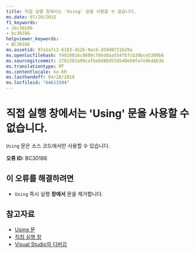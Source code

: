 ```yaml
---
title: 직접 실행 창에서는 'Using' 문을 사용할 수 없습니다.
ms.date: 07/20/2015
f1_keywords:
- vbc30186
- bc30186
helpviewer_keywords:
- BC30186
ms.assetid: 97a1a7c2-6183-452b-9ac6-d59d8721b29a
ms.openlocfilehash: f4819816c9889cf86ddaa554fb7cb38bce5389b6
ms.sourcegitcommit: 2701302a99cafbe0d86d53d540eb0fa7e9b46b36
ms.translationtype: MT
ms.contentlocale: ko-KR
ms.lasthandoff: 04/28/2019
ms.locfileid: "64611594"
---
```

# <a name="using-statements-are-not-valid-in-the-immediate-window"></a>직접 실행 창에서는 'Using' 문을 사용할 수 없습니다.
`Using` 문은 소스 코드에서만 사용할 수 있습니다.  
  
 **오류 ID:** BC30186  
  
## <a name="to-correct-this-error"></a>이 오류를 해결하려면  
  
- `Using` 즉시 실행 **창에서** 문을 제거합니다.  
  
## <a name="see-also"></a>참고자료

- [Using 문](../../visual-basic/language-reference/statements/using-statement.md)
- [직접 실행 창](/visualstudio/ide/reference/immediate-window)
- [Visual Studio의 디버깅](/visualstudio/debugger/debugging-in-visual-studio)
